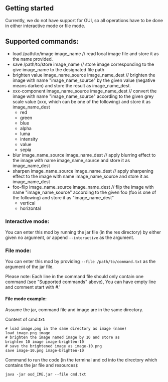 ## Getting started

Currently, we do not have support for GUI, so all operations have to be done in either interactive
mode or file mode.

## Supported commands:

- load /path/to/image image_name // read local image file and store it as the name provided.
- save /path/to/store image_name // store image corresponding to the give image_name to the
  designated file path
- brighten value image_name_source image_name_dest // brighten the image with name
  "image_name_source" by the given value (negative means darken) and store the result as
  image_name_dest.
- xxx-component image_name_source image_name_dest // convert the image with name
  "image_name_source" according to the given grey scale value (xxx, which can be one of the
  following) and store it as image_name_dest
    - red
    - green
    - blue
    - alpha
    - luma
    - intensity
    - value
    - sepia
- blur image_name_source image_name_dest // apply blurring effect to the image with name
  image_name_source and store it as image_name_dest
- sharpen image_name_source image_name_dest // apply sharpening effect to the image with name
  image_name_source and store it as image_name_dest
- foo-flip image_name_source image_name_dest // flip the image with name 
  "image_name_source" according to the given foo (foo is one of the following) and store it as 
  "image_name_dest" 
  - vertical
  - horizontal
  

### Interactive mode:

You can enter this mod by running the jar file (in the res directory) by either given no argument,
or append `--interactive` as the argument.

### File mode:

You can enter this mod by providing `--file /path/to/command.txt` as the argument of the jar file.

Please note:
Each line in the command file should only contain one command (see "Supported commands" above), You
can have empty line and comment start with #.'

#### File mode example:

Assume the jar, command file and image are in the same directory.

Content of cmd.txt:

```
# load image.png in the same directory as image (name)
load image.png image
# brighten the image named image by 10 and store as
brighten 10 image image-brighten-10
# save the brightened image as image-10.png
save image-10.png image-brighten-10
```

Command to run the code (in the terminal and cd into the directory which contains the jar file and
resources):

`java -jar ood_IME.jar --file cmd.txt`

